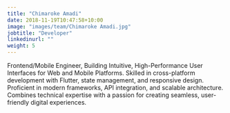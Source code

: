 ```yaml
---
title: "Chimaroke Amadi"
date: 2018-11-19T10:47:58+10:00
image: "images/team/Chimaroke Amadi.jpg"
jobtitle: "Developer"
linkedinurl: ""
weight: 5
---
```


Frontend/Mobile Engineer, Building Intuitive, High-Performance User Interfaces for Web and Mobile Platforms. Skilled in cross-platform development with Flutter, state management, and responsive design. Proficient in modern frameworks, API integration, and scalable architecture. Combines technical expertise with a passion for creating seamless, user-friendly digital experiences.